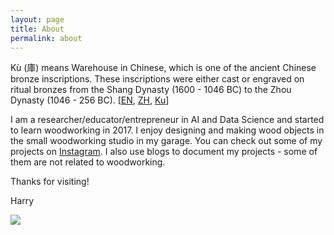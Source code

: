 ```yaml
---
layout: page
title: About
permalink: about
---
```


Kù (庫) means Warehouse in Chinese, which is one of the ancient Chinese bronze inscriptions. These inscriptions were either cast or engraved on ritual bronzes from the Shang Dynasty (1600 - 1046 BC) to the Zhou Dynasty (1046 - 256 BC). [[EN](https://en.wikipedia.org/wiki/Chinese_bronze_inscriptions), [ZH](https://zh.m.wikipedia.org/zh-hans/%E9%87%91%E6%96%87), [Ku](http://www.renlu.net/html/jiaguwenzidian_1116.html)]

I am a researcher/educator/entrepreneur in AI and Data Science and started to learn woodworking in 2017. I enjoy designing and making wood objects in the small woodworking studio in my garage. You can check out some of my projects on [Instagram](https://www.instagram.com/ku_warehouse/). I also use blogs to document my projects - some of them are not related to woodworking.

Thanks for visiting!

Harry

<img class="mx-auto drop-shadow-md" src="https://user-images.githubusercontent.com/595772/181522246-c3ed5618-d0aa-46bc-a65a-2a6f4b83c69d.jpg">
